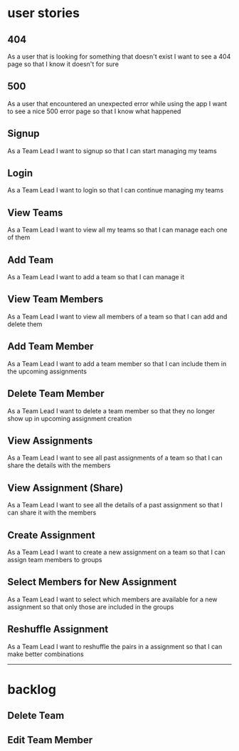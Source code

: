 # user stories

## 404

As a user that is looking for something that doesn't exist I want to see a 404 page so that I know it doesn't for sure

## 500

As a user that encountered an unexpected error while using the app I want to see a nice 500 error page so that I know what happened

## Signup

As a Team Lead I want to signup so that I can start managing my teams

## Login

As a Team Lead I want to login so that I can continue managing my teams

## View Teams

As a Team Lead I want to view all my teams so that I can manage each one of them

## Add Team

As a Team Lead I want to add a team so that I can manage it

## View Team Members

As a Team Lead I want to view all members of a team so that I can add and delete them

## Add Team Member

As a Team Lead I want to add a team member so that I can include them in the upcoming assignments

## Delete Team Member

As a Team Lead I want to delete a team member so that they no longer show up in upcoming assignment creation

## View Assignments

As a Team Lead I want to see all past assignments of a team so that I can share the details with the members

## View Assignment (Share)

As a Team Lead I want to see all the details of a past assignment so that I can share it with the members

## Create Assignment

As a Team Lead I want to create a new assignment on a team so that I can assign team members to groups

## Select Members for New Assignment

As a Team Lead I want to select which members are available for a new assignment so that only those are included in the groups

## Reshuffle Assignment

As a Team Lead I want to reshuffle the pairs in a assignment so that I can make better combinations

---

# backlog

## Delete Team

## Edit Team Member
